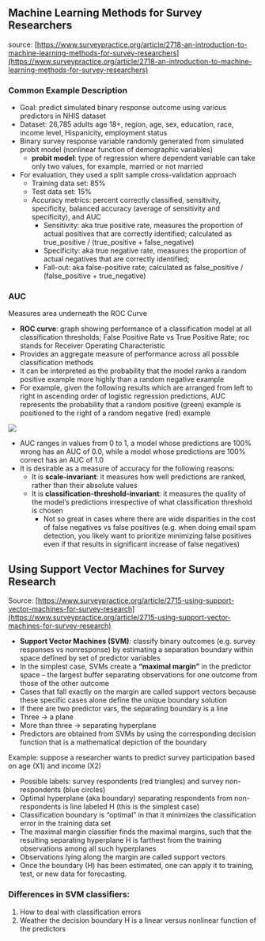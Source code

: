 ## Machine Learning Methods for Survey Researchers
source: [https://www.surveypractice.org/article/2718-an-introduction-to-machine-learning-methods-for-survey-researchers](https://www.surveypractice.org/article/2718-an-introduction-to-machine-learning-methods-for-survey-researchers)

### Common Example Description
*	Goal: predict simulated binary response outcome using various predictors in NHIS dataset
  *	Dataset: 26,785 adults age 18+, region, age, sex, education, race, income level, Hispanicity, employment status
* Binary survey response variable randomly generated from simulated probit model (nonlinear function of demographic variables)
  *	**probit model**: type of regression where dependent variable can take only two values, for example, married or not married
* For evaluation, they used a split sample cross-validation approach 
  *	Training data set: 85%
  *	Test data set: 15%
  *	Accuracy metrics: percent correctly classified, sensitivity, specificity, balanced accuracy (average of sensitivity and specificity), and AUC
    * Sensitivity: aka true positive rate, measures the proportion of actual positives that are correctly identified; calculated as true_positive / (true_positive + false_negative)
    *	Specificity: aka true negative rate, measures the proportion of actual negatives that are correctly identified; 
    *	Fall-out: aka false-positive rate; calculated as false_positive / (false_positive + true_negative)
    
### AUC
Measures area underneath the ROC Curve
* **ROC curve**: graph showing performance of a classification model at all classification thresholds; False Positive Rate vs True Positive Rate;  roc stands for Receiver Operating Characteristic
*	Provides an aggregate measure of performance across all possible classification methods
*	It can be interpreted as the probability that the model ranks a random positive example more highly than a random negative example
*	For example, given the following results which are arranged from left to right in ascending order of logistic regression predictions, AUC represents the probability that a random positive (green) example is positioned to the right of a random negative (red) example 

<img src="https://developers.google.com/machine-learning/crash-course/images/AUCPredictionsRanked.svg">

* AUC ranges in values from 0 to 1, a model whose predictions are 100% wrong has an AUC of 0.0, while a model whose predictions are 100% correct has an AUC of 1.0
* It is desirable as a measure of accuracy for the following reasons: 	
  *	It is **scale-invariant**: it measures how well predictions are ranked, rather than their absolute values
  *	It is **classification-threshold-invariant**: it measures the quality of the model’s predictions irrespective of what classification threshold is chosen
    *	Not so great in cases where there are wide disparities in the cost of false negatives vs false positives (e.g. when doing email spam detection, you likely want to prioritize minimizing false positives even if that results in significant increase of false negatives) 

## Using Support Vector Machines for Survey Research
Source: [https://www.surveypractice.org/article/2715-using-support-vector-machines-for-survey-research](https://www.surveypractice.org/article/2715-using-support-vector-machines-for-survey-research)

*	**Support Vector Machines (SVM)**: classify binary outcomes (e.g. survey responses vs nonresponse) by estimating a separation boundary within space defined by set of predictor variables
*	In the simplest case, SVMs create a **“maximal margin”** in the predictor space – the largest buffer separating observations for one outcome from those of the other outcome
 *	Cases that fall exactly on the margin are called support vectors because these specific cases alone define the unique boundary solution
*	If there are two predictor vars, the separating boundary is a line
 *	Three -> a plane
 *	More than three -> separating hyperplane
*	Predictors are obtained from SVMs by using the corresponding decision function that is a mathematical depiction of the boundary

Example: suppose a researcher wants to predict survey participation based on age (X1) and income (X2)
*	Possible labels: survey respondents (red triangles) and survey non-respondents (blue circles)
*	Optimal hyperplane (aka boundary) separating respondents from non-respondents is line labeled H (this is the simplest case)
*	Classification boundary is “optimal” in that it minimizes the classification error in the training data set
* The maximal margin classifier finds the maximal margins, such that the resulting separating hyperplane H is farthest from the training observations among all such hyperplanes 
*	Observations lying along the margin are called support vectors
*	Once the boundary (H) has been estimated, one can apply it to training, test, or new data for forecasting. 

### Differences in SVM classifiers:
1.	How to deal with classification errors
2.	Weather the decision boundary H is a linear versus nonlinear function of the predictors 

